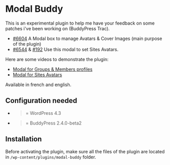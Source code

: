 Modal Buddy
===========

This is an experimental plugin to help me have your feedback on some patches i've been working on (BuddyPress Trac).
- [#6604](https://buddypress.trac.wordpress.org/ticket/6604) A Modal box to manage Avatars & Cover Images (main purpose of the plugin)
- [#6544](https://buddypress.trac.wordpress.org/ticket/6544) & [#192](https://buddypress.trac.wordpress.org/ticket/192) Use this modal to set Sites Avatars.

Here are some videos to demonstrate the plugin:
- [Modal for Groups & Members profiles](https://vimeo.com/138356216)
- [Modal for Sites Avatars](https://vimeo.com/143306220)

Available in french and english.

Configuration needed
--------------------

+ >= WordPress 4.3
+ >= BuddyPress 2.4.0-beta2

Installation
------------

Before activating the plugin, make sure all the files of the plugin are located in `/wp-content/plugins/modal-buddy` folder.
